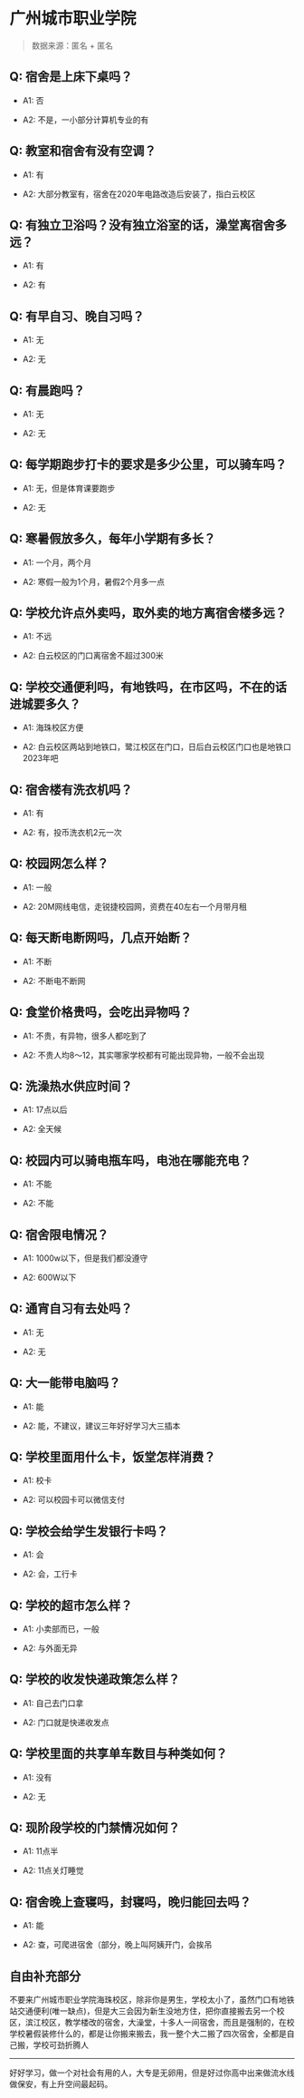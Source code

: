 # 广州城市职业学院

> 数据来源：匿名 + 匿名

## Q: 宿舍是上床下桌吗？

- A1: 否

- A2: 不是，一小部分计算机专业的有

## Q: 教室和宿舍有没有空调？

- A1: 有

- A2: 大部分教室有，宿舍在2020年电路改造后安装了，指白云校区

## Q: 有独立卫浴吗？没有独立浴室的话，澡堂离宿舍多远？

- A1: 有

- A2: 有

## Q: 有早自习、晚自习吗？

- A1: 无

- A2: 无

## Q: 有晨跑吗？

- A1: 无

- A2: 无

## Q: 每学期跑步打卡的要求是多少公里，可以骑车吗？

- A1: 无，但是体育课要跑步

- A2: 无

## Q: 寒暑假放多久，每年小学期有多长？

- A1: 一个月，两个月

- A2: 寒假一般为1个月，暑假2个月多一点

## Q: 学校允许点外卖吗，取外卖的地方离宿舍楼多远？

- A1: 不远

- A2: 白云校区的门口离宿舍不超过300米

## Q: 学校交通便利吗，有地铁吗，在市区吗，不在的话进城要多久？

- A1: 海珠校区方便

- A2: 白云校区两站到地铁口，鹭江校区在门口，日后白云校区门口也是地铁口2023年吧

## Q: 宿舍楼有洗衣机吗？

- A1: 有

- A2: 有，投币洗衣机2元一次

## Q: 校园网怎么样？

- A1: 一般

- A2: 20M网线电信，走锐捷校园网，资费在40左右一个月带月租

## Q: 每天断电断网吗，几点开始断？

- A1: 不断

- A2: 不断电不断网

## Q: 食堂价格贵吗，会吃出异物吗？

- A1: 不贵，有异物，很多人都吃到了

- A2: 不贵人均8～12，其实哪家学校都有可能出现异物，一般不会出现

## Q: 洗澡热水供应时间？

- A1: 17点以后

- A2: 全天候

## Q: 校园内可以骑电瓶车吗，电池在哪能充电？

- A1: 不能

- A2: 不能

## Q: 宿舍限电情况？

- A1: 1000w以下，但是我们都没遵守

- A2: 600W以下

## Q: 通宵自习有去处吗？

- A1: 无

- A2: 无

## Q: 大一能带电脑吗？

- A1: 能

- A2: 能，不建议，建议三年好好学习大三插本

## Q: 学校里面用什么卡，饭堂怎样消费？

- A1: 校卡

- A2: 可以校园卡可以微信支付

## Q: 学校会给学生发银行卡吗？

- A1: 会

- A2: 会，工行卡

## Q: 学校的超市怎么样？

- A1: 小卖部而已，一般

- A2: 与外面无异

## Q: 学校的收发快递政策怎么样？

- A1: 自己去门口拿

- A2: 门口就是快递收发点

## Q: 学校里面的共享单车数目与种类如何？

- A1: 没有

- A2: 无

## Q: 现阶段学校的门禁情况如何？

- A1: 11点半

- A2: 11点关灯睡觉

## Q: 宿舍晚上查寝吗，封寝吗，晚归能回去吗？

- A1: 能

- A2: 查，可爬进宿舍（部分，晚上叫阿姨开门，会挨吊

## 自由补充部分

不要来广州城市职业学院海珠校区，除非你是男生，学校太小了，虽然门口有地铁站交通便利(唯一缺点)，但是大三会因为新生没地方住，把你直接搬去另一个校区，滨江校区，教学楼改的宿舍，大澡堂，十多人一间宿舍，而且是强制的，在校学校暑假装修什么的，都是让你搬来搬去，我一整个大二搬了四次宿舍，全都是自己搬，学校可劲折腾人

***

好好学习，做一个对社会有用的人，大专是无卵用，但是好过你高中出来做流水线做保安，有上升空间最起码。